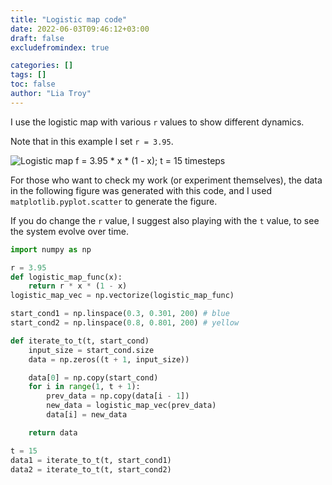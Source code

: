 ```yaml
---
title: "Logistic map code"
date: 2022-06-03T09:46:12+03:00
draft: false
excludefromindex: true

categories: []
tags: []
toc: false
author: "Lia Troy"
---
```


I use the logistic map with various `r` values to show different dynamics.

Note that in this example I set `r = 3.95`.

![Logistic map f = 3.95 * x * (1 - x); t = 15 timesteps](/dynamics/logistic_map_mixing395.png)

For those who want to check my work (or experiment themselves),
the data in the following figure was generated with this code,
and I used `matplotlib.pyplot.scatter` to generate the figure.

If you do change the `r` value, I suggest also playing with the `t` value, to see the system evolve over time.

```python
import numpy as np

r = 3.95
def logistic_map_func(x):
    return r * x * (1 - x)
logistic_map_vec = np.vectorize(logistic_map_func)

start_cond1 = np.linspace(0.3, 0.301, 200) # blue
start_cond2 = np.linspace(0.8, 0.801, 200) # yellow

def iterate_to_t(t, start_cond)
    input_size = start_cond.size
    data = np.zeros((t + 1, input_size))

    data[0] = np.copy(start_cond)
    for i in range(1, t + 1):
        prev_data = np.copy(data[i - 1])
        new_data = logistic_map_vec(prev_data)
        data[i] = new_data

    return data

t = 15
data1 = iterate_to_t(t, start_cond1)
data2 = iterate_to_t(t, start_cond2)
```

